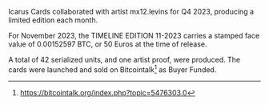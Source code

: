 Icarus Cards collaborated with artist mx12.levins for Q4 2023, producing a limited edition each month.

For November 2023, the TIMELINE EDITION 11-2023 carries a stamped face value of 0.00152597 BTC, or 50 Euros at the time of release.

A total of 42 serialized units, and one artist proof, were produced. The cards were launched and sold on Bitcointalk[^1] as Buyer Funded.

[^1]: https://bitcointalk.org/index.php?topic=5476303.0
